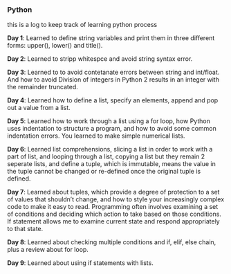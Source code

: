 ### Python
this is a log to keep track of learning python process

**Day 1**: Learned to define string variables and print them in three different forms: upper(), lower() and title().

**Day 2**: Learned to stripp whitespce and avoid string syntax error.

**Day 3**: Learned to to avoid contetanate errors between string and int/float. And how to avoid Division of integers in Python 2 results in an integer with the remainder truncated.

**Day 4**: Learned how to define a list, specify an elements, append and pop out a value from a list.

**Day 5**: Learned how to work through a list using a for loop, how Python uses indentation to structure a program, and how to avoid some common indentation errors. You learned to make simple numerical lists. 

**Day 6**: Learned list comprehensions, slicing a list in order to work with a part of list, and looping through a list, copying a list but they remain 2 seperate lists, and define a tuple, which is immutable, means the value in the tuple cannot be changed or re-defined once the original tuple is defined.

**Day 7**: Learned about tuples, which provide a degree of protection to a set of values that shouldn’t change, and how to style your increasingly complex code to make it easy to read. Programming often involves examining a set of conditions and deciding which action to take based on those conditions. If statement allows me to examine current state and respond appropriately to that state.

**Day 8**: Learned about checking multiple conditions and if, elif, else chain, plus a review about for loop.

**Day 9**: Learned about using if statements with lists.